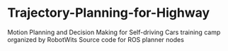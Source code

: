 # Trajectory-Planning-for-Highway
Motion Planning and Decision Making for Self-driving Cars training camp organized by RobotWits
Source code for ROS planner nodes
